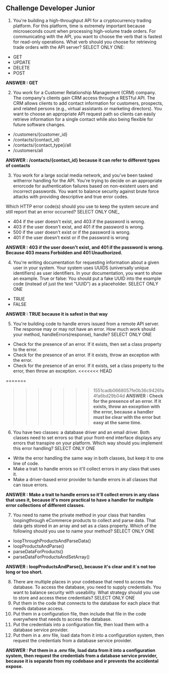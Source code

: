 ## Challenge Developer Junior ##
1. You're building a high-throughput API for a cryptocurrency trading
platform. For this platform, time is extremely important because
microseconds count when processing high-volume trade orders. For
communicating with the API, you want to choose the verb that is fastest
for read-only operations.
What verb should you choose for retrieving trade orders with the API
server?
SELECT ONLY ONE:
- GET
- UPDATE
- DELETE
- POST

**ANSWER : GET**

2. You work for a Customer Relationship Management (CRM) company. The
company's clients gain CRM access through a RESTful API. The CRM allows
clients to add contact information for customers, prospects, and related persons
(e.g., virtual assistants or marketing directors). You want to choose an
appropriate API request path so clients can easily retrieve information for a
single contact while also being flexible for future software changes.

- /customers/{customer_id}
- /contacts/{contact_id}
- /contacts/{contact_type}/all
- /customers/all

**ANSWER : /contacts/{contact_id} because it can refer to different types of contacts**

3. You work for a large social media network, and you've been tasked witherror
handling for the API. You're trying to decide on an appropriate errorcode for
authentication failures based on non-existent users and incorrect passwords. You
want to balance security against brute force attacks with providing descriptive
and true error codes.

Which HTTP error code(s) should you use to keep the system secure and still report
that an error occurred?
SELECT ONLY ONE_
- 404 if the user doesn't exist, and 403 if the password is wrong.
- 403 if the user doesn't exist, and 401 if the password is wrong.
- 500 if the user doesn't exist or if the password is wrong.
- 401 if the user doesn't exist or if the password is wrong

**ANSWER : 403 if the user doesn't exist, and 401 if the password is wrong. Because 403 means Forbidden and 401 Unauthorized.**

4. You're writing documentation for requesting information about a given user in
your system. Your system uses UUIDS (universally unique identifiers) as user
identifiers. In your documentation, you want to show an example.
True or false: You should put a fake UUID into the example code (instead of just the
text "UUID") as a placeholder.
SELECT ONLY ONE
- TRUE
- FALSE

**ANSWER : TRUE because it is safest in that way**

5. You're building code to handle errors issued from a remote API server. The
response may or may not have an error.
How much work should your method, handleErrors(response),
handle?
SELECT ONLY ONE
- Check for the presence of an error. If it exists, then set a class property to the error.
- Check for the presence of an error. If it exists, throw an exception with the error.
- Check for the presence of an error. If it exists, set a class property to the error, then throw an exception.
<<<<<<< HEAD

=======
  
>>>>>>> 1551cadb0668057fe0b36c9426fa4fa6bd29b04d
**ANSWER : Check for the presence of an error. If it exists, throw an exception with the error, because a handler must be clear with the error but easy at the same time.**

6. You have two classes: a database driver and an email driver. Both classes need
to set errors so that your front-end interface displays any errors that transpire on
your platform.
Which way should you implement this error handling?
SELECT ONLY ONE
- Write the error handling the same way in both classes, but keep it to one line of code.
- Make a trait to handle errors so it'll collect errors in any class that uses it.
- Make a driver-based error provider to handle errors in all classes that can issue errors.

**ANSWER : Make a trait to handle errors so it'll collect errors in any class that uses it, because it's more practical to have a handler for multiple error collections of different classes.** 

7. You need to name the private method in your class that handles loopingthrough
eCommerce products to collect and parse data. That data gets stored in an array
and set as a class property.
Which of the following should you use to name your method?
SELECT ONLY ONE
- loopThroughProductsAndParseData()
- loopProductsAndParse()
- parseDataForProducts()
- parseDataForProductsAndSetArray()

**ANSWER : loopProductsAndParse(), because it's clear and it´s not too long or too short.**

8. There are multiple places in your codebase that need to access the
database. To access the database, you need to supply credentials. You
want to balance security with useability.
What strategy should you use to store and access these credentials?
SELECT ONLY ONE
1. Put them in the code that connects to the database for each place that needs database access.
2. Put them in a configuration file, then include that file in the code everywhere that needs to access the database.
3. Put the credentials into a configuration file, then load them with a database service provider.
4. Put them in a .env file, load data from it into a configuration system, then request the credentials from a database service provider.

**ANSWER : Put them in a .env file, load data from it into a configuration system, then request the credentials from a database service provider, because it is separate from my codebase and ir prevents the accidental expose.**
